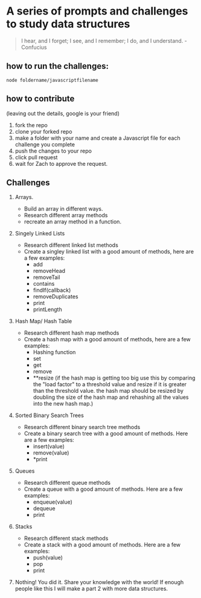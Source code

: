 # A series of prompts and challenges to study data structures

> I hear, and I forget; I see, and I remember; I do, and I understand. - Confucius

## how to run the challenges:

`node foldername/javascriptfilename`

## how to contribute

(leaving out the details, google is your friend)

1. fork the repo
2. clone your forked repo
3. make a folder with your name and create a Javascript file for each challenge you complete
4. push the changes to your repo
5. click pull request
6. wait for Zach to approve the request.

## Challenges

1. Arrays.

   - Build an array in different ways.
   - Research different array methods
   - recreate an array method in a function.

2. Singely Linked Lists

   - Research different linked list methods
   - Create a singley linked list with a good amount of methods, here are a few examples:
     - add
     - removeHead
     - removeTail
     - contains
     - findIf(callback)
     - removeDuplicates
     - print
     - printLength

3. Hash Map/ Hash Table

   - Research different hash map methods
   - Create a hash map with a good amount of methods, here are a few examples:
     - Hashing function
     - set
     - get
     - remove
     - \*\*resize (if the hash map is getting too big use this by comparing the "load factor" to a threshold value and resize if it is greater than the threshold value. the hash map should be resized by doubling the size of the hash map and rehashing all the values into the new hash map.)

4. Sorted Binary Search Trees

   - Research different binary search tree methods
   - Create a binary search tree with a good amount of methods. Here are a few examples:
     - insert(value)
     - remove(value)
     - *print

5. Queues

   - Research different queue methods
   - Create a queue with a good amount of methods. Here are a few examples:
     - enqueue(value)
     - dequeue
     - print

6. Stacks

   - Research different stack methods
   - Create a stack with a good amount of methods. Here are a few examples:
     - push(value)
     - pop
     - print

7. Nothing! You did it. Share your knowledge with the world! If enough people like this I will make a part 2 with more data structures.

